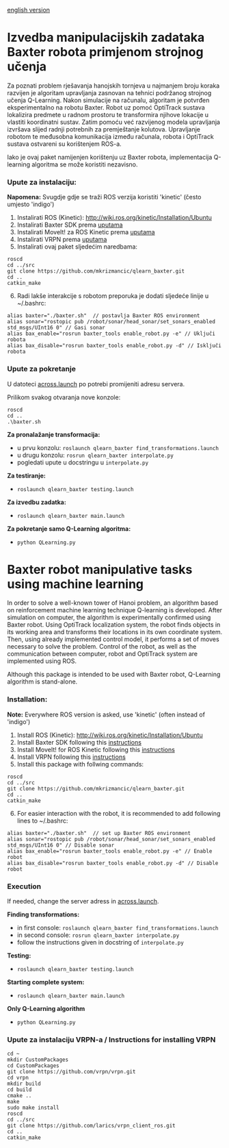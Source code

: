 [english version](#baxter-robot-manipulative-tasks-using-machine-learning)

# Izvedba manipulacijskih zadataka Baxter robota primjenom strojnog učenja
Za poznati problem rješavanja hanojskih tornjeva u najmanjem broju koraka razvijen je algoritam upravljanja zasnovan na tehnici podržanog strojnog učenja Q-Learning. Nakon simulacije na računalu, algoritam je potvrđen eksperimentalno na robotu Baxter. Robot uz pomoć OptiTrack sustava lokalizira predmete u radnom prostoru te transformira njihove lokacije u vlastiti koordinatni sustav. Zatim pomoću već razvijenog modela upravljanja izvršava slijed radnji potrebnih za premještanje kolutova. Upravljanje robotom te međusobna komunikacija između računala, robota i OptiTrack sustava ostvareni su korištenjem ROS-a.

Iako je ovaj paket namijenjen korištenju uz Baxter robota, implementacija Q-learning algoritma se može koristiti nezavisno.

### Upute za instalaciju:
**Napomena:** Svugdje gdje se traži ROS verzija koristiti 'kinetic' (često umjesto 'indigo')
1. Instalirati ROS (Kinetic): http://wiki.ros.org/kinetic/Installation/Ubuntu
2. Instalirati Baxter SDK prema [uputama](http://sdk.rethinkrobotics.com/wiki/Workstation_Setup#Step_3:_Create_Baxter_Development_Workspace)
3. Instalirati MoveIt! za ROS Kinetic prema [uputama](http://moveit.ros.org/install/)
4. Instalirati VRPN prema [uputama](#upute-za-instalaciju-vrpn-a--instructions-for-installing-vrpn)
5. Instalirati ovaj paket sljedećim naredbama:
```
roscd
cd ../src
git clone https://github.com/mkrizmancic/qlearn_baxter.git
cd ..
catkin_make
```
6. Radi lakše interakcije s robotom preporuka je dodati sljedeće linije u ~/.bashrc:
```
alias baxter="./baxter.sh"  // postavlja Baxter ROS environment
alias sonar="rostopic pub /robot/sonar/head_sonar/set_sonars_enabled std_msgs/UInt16 0" // Gasi sonar
alias bax_enable="rosrun baxter_tools enable_robot.py -e" // Uključi robota
alias bax_disable="rosrun baxter_tools enable_robot.py -d" // Isključi robota
```

### Upute za pokretanje
U datoteci [across.launch](../launch/across.launch) po potrebi promijeniti adresu servera.

Prilikom svakog otvaranja nove konzole:
```
roscd
cd ..
.\baxter.sh
```

**Za pronalažanje transformacija:**
- u prvu konzolu: ```roslaunch qlearn_baxter find_transformations.launch```
- u drugu konzolu: ```rosrun qlearn_baxter interpolate.py```
- pogledati upute u docstringu u ```interpolate.py```


**Za testiranje:**
- ```roslaunch qlearn_baxter testing.launch```

**Za izvedbu zadatka:**
- ```roslaunch qlearn_baxter main.launch```

**Za pokretanje samo Q-Learning algoritma:**
- ```python QLearning.py```


# Baxter robot manipulative tasks using machine learning
In order to solve a well-known tower of Hanoi problem, an algorithm based on reinforcement machine learning technique Q-learning is developed. After simulation on computer, the algorithm is experimentally confirmed using Baxter robot. Using OptiTrack localization system, the robot finds objects in its working area and transforms their locations in its own coordinate system. Then, using already implemented control model, it performs a set of moves necessary to solve the problem. Control of the robot, as well as the communication between computer, robot and OptiTrack system are implemented using ROS.

Although this package is intended to be used with Baxter robot, Q-Learning algorithm is stand-alone.

### Installation:
**Note:** Everywhere ROS version is asked, use 'kinetic' (often instead of 'indigo')
1. Install ROS (Kinetic): http://wiki.ros.org/kinetic/Installation/Ubuntu
2. Install Baxter SDK following this [instructions](http://sdk.rethinkrobotics.com/wiki/Workstation_Setup#Step_3:_Create_Baxter_Development_Workspace)
3. Install MoveIt! for ROS Kinetic following this [instructions](http://moveit.ros.org/install/)
4. Install VRPN following this [instructions](#upute-za-instalaciju-vrpn-a--instructions-for-installing-vrpn)
5. Install this package with follwing commands:
```
roscd
cd ../src
git clone https://github.com/mkrizmancic/qlearn_baxter.git
cd ..
catkin_make
```
6. For easier interaction with the robot, it is recommended to add following lines to ~/.bashrc:
```
alias baxter="./baxter.sh"  // set up Baxter ROS environment
alias sonar="rostopic pub /robot/sonar/head_sonar/set_sonars_enabled std_msgs/UInt16 0" // Disable sonar
alias bax_enable="rosrun baxter_tools enable_robot.py -e" // Enable robot
alias bax_disable="rosrun baxter_tools enable_robot.py -d" // Disable robot
```

### Execution
If needed, change the server adress in [across.launch](../launch/across.launch).

**Finding transformations:**
- in first console: ```roslaunch qlearn_baxter find_transformations.launch```
- in second console: ```rosrun qlearn_baxter interpolate.py```
- follow the instructions given in docstring of ```interpolate.py```

**Testing:**
- ```roslaunch qlearn_baxter testing.launch```

**Starting complete system:**
- ```roslaunch qlearn_baxter main.launch```

**Only Q-Learning algorithm**
- ```python QLearning.py```

### Upute za instalaciju VRPN-a / Instructions for installing VRPN
```
cd ~
mkdir CustomPackages
cd CustomPackages
git clone https://github.com/vrpn/vrpn.git
cd vrpn
mkdir build
cd build
cmake ..
make
sudo make install
roscd
cd ../src
git clone https://github.com/larics/vrpn_client_ros.git
cd ..
catkin_make
```
